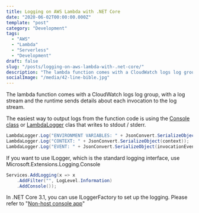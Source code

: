 ```yaml
---
title: Logging on AWS Lambda with .NET Core
date: "2020-06-02T00:00:00.000Z"
template: "post"
category: "Development"
tags: 
  - "AWS"
  - "Lambda"
  - "Serverless"
  - "Development"
draft: false
slug: "/posts/logging-on-aws-lambda-with-.net-core/"
description: "The lambda function comes with a CloudWatch logs log group, with a log stream and the runtime sends details about each invocation to the log stream."
socialImage: "/media/42-line-bible.jpg"
---
```


The lambda function comes with a CloudWatch logs log group, with a log stream and the runtime sends details about each invocation to the log stream. 

The easiest way to output logs from the function code is using the [Console class](https://docs.microsoft.com/en-us/dotnet/api/system.console?view=netcore-3.1) or [LambdaLogger](https://docs.aws.amazon.com/lambda/latest/dg/lambda-csharp.html) clas that writes to stdout / stderr. 

```csharp
LambdaLogger.Log("ENVIRONMENT VARIABLES: " + JsonConvert.SerializeObject(System.Environment.GetEnvironmentVariables()));
LambdaLogger.Log("CONTEXT: " + JsonConvert.SerializeObject(context));
LambdaLogger.Log("EVENT: " + JsonConvert.SerializeObject(invocationEvent));
```

If you want to use ILogger, which is the standard logging interface, use Microsoft.Extensions.Logging.Console

```csharp
Services.AddLogging(x => x
    .AddFilter("", LogLevel.Information)
    .AddConsole());
```

In .NET Core 3.1, you can use ILoggerFactory to set up the logging. Please refer to "[Non-host console app](https://docs.microsoft.com/en-us/aspnet/core/fundamentals/logging/?view=aspnetcore-3.1#non-host-console-app)"

